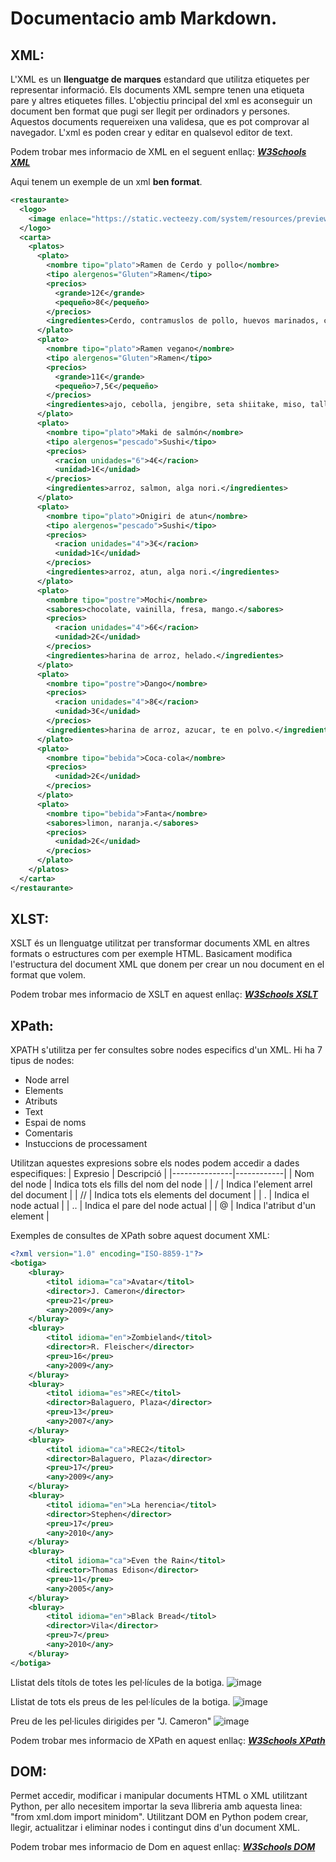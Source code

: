 # Documentacio amb Markdown.
## XML:
L'XML es un **llenguatge de marques** estandard que utilitza etiquetes per representar informació. Els documents XML sempre tenen una etiqueta pare y altres etiquetes filles. L'objectiu principal del xml es aconseguir un document ben format que pugi ser llegit per ordinadors y persones. Aquestos documents requereixen una validesa, que es pot comprovar al navegador. L'xml es poden crear y editar en qualsevol editor de text.

Podem trobar mes informacio de XML en el seguent enllaç: 
***[W3Schools XML](https://www.w3schools.com/xml/xml_whatis.asp)***

Aqui tenem un exemple de un xml **ben format**.
```xml
<restaurante>
  <logo>
    <image enlace="https://static.vecteezy.com/system/resources/previews/010/383/996/non_2x/sushi-and-ramen-logo-template-vector.jpg">Logo</image>
  </logo>
  <carta>
    <platos>
      <plato>
        <nombre tipo="plato">Ramen de Cerdo y pollo</nombre>
        <tipo alergenos="Gluten">Ramen</tipo>
        <precios>
          <grande>12€</grande>
          <pequeño>8€</pequeño>
        </precios>
        <ingredientes>Cerdo, contramuslos de pollo, huevos marinados, cebolleta, tallarines chukasoba, cebolla, puerro, jengibre, ajo, kombu, sal.</ingredientes>
      </plato>
      <plato>
        <nombre tipo="plato">Ramen vegano</nombre>
        <tipo alergenos="Gluten">Ramen</tipo>
        <precios>
          <grande>11€</grande>
          <pequeño>7,5€</pequeño>
        </precios>
        <ingredientes>ajo, cebolla, jengibre, seta shiitake, miso, tallarines chukasoba, tofu</ingredientes>
      </plato>
      <plato>
        <nombre tipo="plato">Maki de salmón</nombre>
        <tipo alergenos="pescado">Sushi</tipo>
        <precios>
          <racion unidades="6">4€</racion>
          <unidad>1€</unidad>
        </precios>
        <ingredientes>arroz, salmon, alga nori.</ingredientes>
      </plato>
      <plato>
        <nombre tipo="plato">Onigiri de atun</nombre>
        <tipo alergenos="pescado">Sushi</tipo>
        <precios>
          <racion unidades="4">3€</racion>
          <unidad>1€</unidad>
        </precios>
        <ingredientes>arroz, atun, alga nori.</ingredientes>
      </plato>
      <plato>
        <nombre tipo="postre">Mochi</nombre>
        <sabores>chocolate, vainilla, fresa, mango.</sabores>
        <precios>
          <racion unidades="4">6€</racion>
          <unidad>2€</unidad>
        </precios>
        <ingredientes>harina de arroz, helado.</ingredientes>
      </plato>
      <plato>
        <nombre tipo="postre">Dango</nombre>
        <precios>
          <racion unidades="4">8€</racion>
          <unidad>3€</unidad>
        </precios>
        <ingredientes>harina de arroz, azucar, te en polvo.</ingredientes>
      </plato>
      <plato>
        <nombre tipo="bebida">Coca-cola</nombre>
        <precios>
          <unidad>2€</unidad>
        </precios>
      </plato>
      <plato>
        <nombre tipo="bebida">Fanta</nombre>
        <sabores>limon, naranja.</sabores>
        <precios>
          <unidad>2€</unidad>
        </precios>
      </plato>
    </platos>
  </carta>
</restaurante>
```

## XLST:
XSLT és un llenguatge utilitzat per transformar documents XML en altres formats o estructures com per exemple HTML. Basicament modifica l'estructura del document XML que donem per crear un nou document en el format que volem.

Podem trobar mes informacio de XSLT en aquest enllaç:
***[W3Schools XSLT](https://www.w3schools.com/xml/xsl_intro.asp)***


## XPath:
XPATH s'utilitza per fer consultes sobre nodes especifics d'un XML. 
Hi ha 7 tipus de nodes:
- Node arrel
- Elements
- Atributs
- Text 
- Espai de noms
- Comentaris
- Instuccions de processament

Utilitzan aquestes expresions sobre els nodes podem accedir a dades especifiques:
| Expresio      | Descripció |
|---------------|------------|
| Nom del node  | Indica tots els fills del nom del node |
| /             | Indica l'element arrel del document     |
| //            | Indica tots els elements del document  |
| .             | Indica el node actual                   |
| ..            | Indica el pare del node actual         |
| @             | Indica l'atribut d'un element           |

Exemples de consultes de XPath sobre aquest document XML:
```xml
<?xml version="1.0" encoding="ISO-8859-1"?>
<botiga>
	<bluray>
		<titol idioma="ca">Avatar</titol>
		<director>J. Cameron</director>
		<preu>21</preu>
		<any>2009</any>
	</bluray>
	<bluray>
		<titol idioma="en">Zombieland</titol>
		<director>R. Fleischer</director>
		<preu>16</preu>
		<any>2009</any>
	</bluray>
	<bluray>
		<titol idioma="es">REC</titol>
		<director>Balaguero, Plaza</director>
		<preu>13</preu>
		<any>2007</any>
	</bluray>
	<bluray>
		<titol idioma="ca">REC2</titol>
		<director>Balaguero, Plaza</director>
		<preu>17</preu>
		<any>2009</any>
	</bluray>
	<bluray>
		<titol idioma="en">La herencia</titol>
		<director>Stephen</director>
		<preu>17</preu>
		<any>2010</any>
	</bluray>
	<bluray>
		<titol idioma="ca">Even the Rain</titol>
		<director>Thomas Edison</director>
		<preu>11</preu>
		<any>2005</any>
	</bluray>
	<bluray>
		<titol idioma="en">Black Bread</titol>
		<director>Vila</director>
		<preu>7</preu>
		<any>2010</any>
	</bluray>
</botiga>
```
Llistat dels títols de totes les pel·lícules de la botiga.
![image](https://github.com/RubenBof/Llenguatge-de-marques/assets/160047252/e41d38b3-652b-4aea-bb8b-64f5674c52ce)


Llistat de tots els preus de les pel·lícules de la botiga.
![image](https://github.com/RubenBof/Llenguatge-de-marques/assets/160047252/fb7b0bda-ddfa-4c3e-8b9e-04fccc940daa)


Preu de les pel·licules dirigides per "J. Cameron"
![image](https://github.com/RubenBof/Llenguatge-de-marques/assets/160047252/3d746735-de65-4d12-866c-80c0cab6b079)



Podem trobar mes informacio de XPath en aquest enllaç:
***[W3Schools XPath](https://www.w3schools.com/xml/xpath_intro.asp)***

## DOM:
Permet accedir, modificar i manipular documents HTML o XML utilitzant Python, per allo necesitem importar la seva llibreria amb aquesta linea: "from xml.dom import minidom". Utilitzant DOM en Python podem crear, llegir, actualitzar i eliminar nodes i contingut dins d'un document XML.

Podem trobar mes informacio de Dom en aquest enllaç:
***[W3Schools DOM](https://www.w3schools.com/xml/dom_intro.asp
)***







